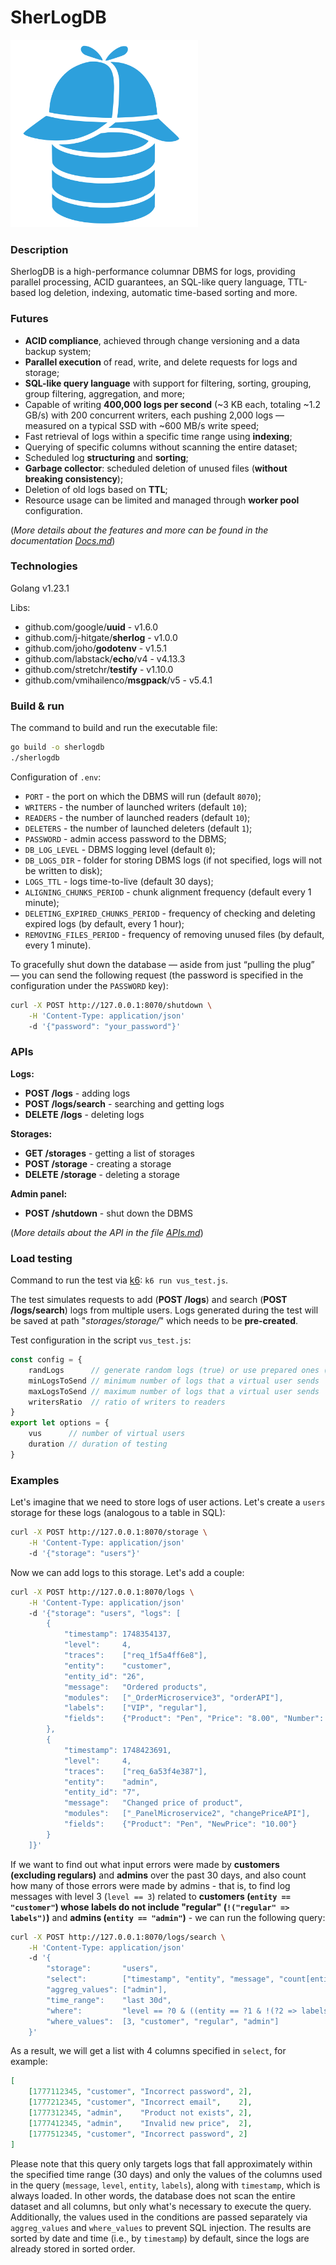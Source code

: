 # SherLogDB

<img src="logo.svg" alt="logo" width="300"/>

### Description
SherlogDB is a high-performance columnar DBMS for logs, providing parallel processing, ACID guarantees, an SQL-like query language, TTL-based log deletion, indexing, automatic time-based sorting and more.

### Futures
- **ACID compliance**, achieved through change versioning and a data backup system;
- **Parallel execution** of read, write, and delete requests for logs and storage;
- **SQL-like query language** with support for filtering, sorting, grouping, group filtering, aggregation, and more;
- Capable of writing **400,000 logs per second** (~3 KB each, totaling ~1.2 GB/s) with 200 concurrent writers, each pushing 2,000 logs — measured on a typical SSD with ~600 MB/s write speed;
- Fast retrieval of logs within a specific time range using **indexing**;
- Querying of specific columns without scanning the entire dataset;
- Scheduled log **structuring** and **sorting**;
- **Garbage collector**: scheduled deletion of unused files (**without breaking consistency**);
- Deletion of old logs based on **TTL**;
- Resource usage can be limited and managed through **worker pool** configuration.

(*More details about the features and more can be found in the documentation [Docs.md](Docs.md)*)

### Technologies

Golang v1.23.1

Libs:
- github.com/google/**uuid** - v1.6.0
- github.com/j-hitgate/**sherlog** - v1.0.0
- github.com/joho/**godotenv** - v1.5.1
- github.com/labstack/**echo**/v4 - v4.13.3
- github.com/stretchr/**testify** - v1.10.0
- github.com/vmihailenco/**msgpack**/v5 - v5.4.1

### Build & run
The command to build and run the executable file:
```bash
go build -o sherlogdb
./sherlogdb
```

Configuration of `.env`:
- `PORT` - the port on which the DBMS will run (default `8070`);
- `WRITERS` - the number of launched writers (default `10`);
- `READERS` - the number of launched readers (default `10`);
- `DELETERS` - the number of launched deleters (default `1`);
- `PASSWORD` - admin access password to the DBMS;
- `DB_LOG_LEVEL` - DBMS logging level (default `0`);
- `DB_LOGS_DIR` - folder for storing DBMS logs (if not specified, logs will not be written to disk);
- `LOGS_TTL` - logs time-to-live (default 30 days);
- `ALIGNING_CHUNKS_PERIOD` - chunk alignment frequency (default every 1 minute);
- `DELETING_EXPIRED_CHUNKS_PERIOD` - frequency of checking and deleting expired logs (by default, every 1 hour);
- `REMOVING_FILES_PERIOD` - frequency of removing unused files (by default, every 1 minute).

To gracefully shut down the database — aside from just “pulling the plug” — you can send the following request (the password is specified in the configuration under the `PASSWORD` key):
```bash
curl -X POST http://127.0.0.1:8070/shutdown \
    -H 'Content-Type: application/json'
    -d '{"password": "your_password"}'
```

### APIs
**Logs:**
- **POST /logs** - adding logs
- **POST /logs/search** - searching and getting logs
- **DELETE /logs** - deleting logs

**Storages:**
- **GET /storages** - getting a list of storages
- **POST /storage** - creating a storage
- **DELETE /storage** - deleting a storage

**Admin panel:**
- **POST /shutdown** - shut down the DBMS

(*More details about the API in the file [APIs.md](APIs.md)*)

### Load testing
Command to run the test via [k6](https://k6.io/open-source/): `k6 run vus_test.js`.

The test simulates requests to add (**POST /logs**) and search (**POST /logs/search**) logs from multiple users. Logs generated during the test will be saved at path "*storages/storage/*" which needs to be **pre-created**.

Test configuration in the script `vus_test.js`:
```js
const config = {
    randLogs      // generate random logs (true) or use prepared ones (false)
    minLogsToSend // minimum number of logs that a virtual user sends
    maxLogsToSend // maximum number of logs that a virtual user sends
    writersRatio  // ratio of writers to readers
}
export let options = {
    vus      // number of virtual users
    duration // duration of testing
}
```

### Examples
Let's imagine that we need to store logs of user actions. Let's create a `users` storage for these logs (analogous to a table in SQL):
```bash
curl -X POST http://127.0.0.1:8070/storage \
    -H 'Content-Type: application/json'
    -d '{"storage": "users"}'
```

Now we can add logs to this storage. Let's add a couple:
```bash
curl -X POST http://127.0.0.1:8070/logs \
    -H 'Content-Type: application/json'
    -d '{"storage": "users", "logs": [
        {
            "timestamp": 1748354137,
            "level":     4,
            "traces":    ["req_1f5a4ff6e8"],
            "entity":    "customer",
            "entity_id": "26",
            "message":   "Ordered products",
            "modules":   ["_OrderMicroservice3", "orderAPI"],
            "labels":    ["VIP", "regular"],
            "fields":    {"Product": "Pen", "Price": "8.00", "Number": "5"}
        },
        {
            "timestamp": 1748423691,
            "level":     4,
            "traces":    ["req_6a53f4e387"],
            "entity":    "admin",
            "entity_id": "7",
            "message":   "Changed price of product",
            "modules":   ["_PanelMicroservice2", "changePriceAPI"],
            "fields":    {"Product": "Pen", "NewPrice": "10.00"}
        }
    ]}'
```

If we want to find out what input errors were made by **customers (excluding regulars)** and **admins** over the past 30 days, and also count how many of those errors were made by admins - that is, to find log messages with level 3 (`level == 3`) related to **customers (`entity == "customer"`) whose labels do not include "regular" (`!("regular" => labels")`)** and **admins (`entity == "admin"`)** - we can run the following query:
```bash
curl -X POST http://127.0.0.1:8070/logs/search \
    -H 'Content-Type: application/json'
    -d '{
        "storage":       "users",
        "select":        ["timestamp", "entity", "message", "count[entity == ?0]"],
        "aggreg_values": ["admin"],
        "time_range":    "last 30d",
        "where":         "level == ?0 & ((entity == ?1 & !(?2 => labels)) | entity == ?3)",
        "where_values":  [3, "customer", "regular", "admin"]
    }'
```

As a result, we will get a list with 4 columns specified in `select`, for example:
```json
[
    [1777112345, "customer", "Incorrect password", 2],
    [1777212345, "customer", "Incorrect email",    2],
    [1777312345, "admin",    "Product not exists", 2],
    [1777412345, "admin",    "Invalid new price",  2],
    [1777512345, "customer", "Incorrect password", 2]
]
```
Please note that this query only targets logs that fall approximately within the specified time range (30 days) and only the values of the columns used in the query (`message`, `level`, `entity`, `labels`), along with `timestamp`, which is always loaded. In other words, the database does not scan the entire dataset and all columns, but only what's necessary to execute the query.
Additionally, the values used in the conditions are passed separately via `aggreg_values` and `where_values` to prevent SQL injection.
The results are sorted by date and time (i.e., by `timestamp`) by default, since the logs are already stored in sorted order.